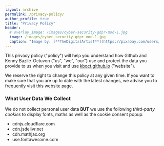 ```yaml
---
layout: archive
permalink: /privacy-policy/
author_profile: true
title: "Privacy Policy"
header:
  # overlay_image: /images/cyber-security-gdpr-mod-1.jpg
  image: /images/cyber-security-gdpr-mod-1.jpg
  caption: "Image by: [**TheDigitalArtist**](https://pixabay.com/users/TheDigitalArtist-202249/)"
---
```

This privacy policy ("policy") will help you understand how Github and Kenny Bazile-Octuvon ("us", "we", "our") use and protect the data you provide to us when you visit and use [kboct.github.io](https://kboct.github.io) ("website").

We reserve the right to change this policy at any given time. If you want to make sure that you are up to date with the latest changes, we advise you to frequently visit this website page.

### What User Data We Collect

We do not collect personal user data **BUT** we use the following *third-party cookies* to display fonts, maths as well as the cookie consent popup:
- cdnjs.cloudflare.com
- cdn.jsdelivr.net
- cdn.mathjax.org
- use.fontawesome.com
